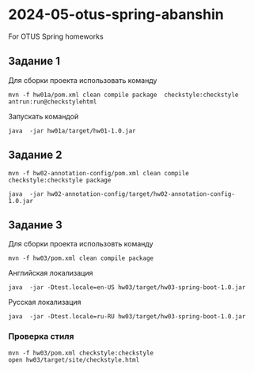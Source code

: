 # 2024-05-otus-spring-abanshin

For OTUS Spring homeworks

## Задание 1
Для сборки проекта использовать команду
```shell
mvn -f hw01a/pom.xml clean compile package  checkstyle:checkstyle antrun:run@checkstylehtml
```
Запускать командой
```shell
java  -jar hw01a/target/hw01-1.0.jar
```

## Задание 2
```shell
mvn -f hw02-annotation-config/pom.xml clean compile checkstyle:checkstyle package 
```

```shell
java  -jar hw02-annotation-config/target/hw02-annotation-config-1.0.jar
```

## Задание 3
Для сборки проекта использовть команду
```shell
mvn -f hw03/pom.xml clean compile package
```
Английская локализация  
```shell
java  -jar -Dtest.locale=en-US hw03/target/hw03-spring-boot-1.0.jar
```
Русская локализация
```shell
java  -jar -Dtest.locale=ru-RU hw03/target/hw03-spring-boot-1.0.jar
```

### Проверка стиля

```shell
mvn -f hw03/pom.xml checkstyle:checkstyle
open hw03/target/site/checkstyle.html
```
